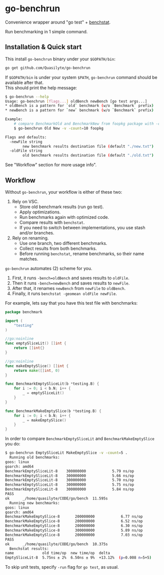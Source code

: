 # go-benchrun

Convenience wrapper around "go test" + [benchstat](https://godoc.org/golang.org/x/perf/cmd/benchstat).

Run benchmarking in 1 simple command.

## Installation & Quick start

This install `go-benchrun` binary under your `$GOPATH/bin`:

```bash
go get github.com/Quasilyte/go-benchrun
```

If `$GOPATH/bin` is under your system `$PATH`, `go-benchrun` command should be available after that.<br>
This should print the help message:

```bash
$ go-benchrun --help
Usage: go-benchrun [flags...] oldBench newBench [go test args...]
* oldBench is a pattern for `old` benchmark (w/o `Benchmark` prefix)
* newBench is a pattern for `new` benchmark (w/o `Benchmark` prefix)

Example:
	# compare BenchmarkOld and BenchmarkNew from foopkg package with -count=10
	$ go-benchrun Old New -v -count=10 foopkg

Flags and defaults:
  -newFile string
    	new benchmark results destination file (default "./new.txt")
  -oldFile string
    	old benchmark results destination file (default "./old.txt")
```

See "Workflow" section for more usage info".

## Workflow

Without `go-benchrun`, your workflow is either of these two:

1. Rely on VSC.
	* Store old benchmark results (run go test).
	* Apply optimizations.
	* Run benchmarks again with optimized code.
	* Compare results with `benchstat`.
	* If you need to switch between implementations, you use stash and/or branches.
2. Rely on renaming.
	* Use one branch, two different benchmarks.
	* Collect results from both benchmarks.
	* Before running `benchstat`, rename benchmarks, so their name matches.
	
`go-benchrun` automates (2) scheme for you.

1. First, it runs `-bench=oldBench` and saves results to `oldFile`.
2. Then it runs `-bench=newBench` and saves results to `newFile`.
3. After that, it renames `newBench` from `newFile` to `oldBench`.
4. Finally, it runs `benchstat -geomean oldFile newFile`.

For example, lets say that you have this test file with benchmarks:

```go
package benchmark

import (
	"testing"
)

//go:noinline
func emptySliceLit() []int {
	return []int{}
}

//go:noinline
func makeEmptySlice() []int {
	return make([]int, 0)
}

func BenchmarkEmptySliceLit(b *testing.B) {
	for i := 0; i < b.N; i++ {
		_ = emptySliceLit()
	}
}

func BenchmarkMakeEmptySlice(b *testing.B) {
	for i := 0; i < b.N; i++ {
		_ = makeEmptySlice()
	}
}
```

In order to compare `BenchmarkEmptySliceLit` and `BenchmarkMakeEmptySlice` you do:

```bash
$ go-benchrun EmptySliceLit MakeEmptySlice -v -count=5 .
  Running old benchmarks:
goos: linux
goarch: amd64
BenchmarkEmptySliceLit-8   	300000000	         5.79 ns/op
BenchmarkEmptySliceLit-8   	300000000	         5.66 ns/op
BenchmarkEmptySliceLit-8   	300000000	         5.70 ns/op
BenchmarkEmptySliceLit-8   	300000000	         5.75 ns/op
BenchmarkEmptySliceLit-8   	300000000	         5.84 ns/op
PASS
ok  	_/home/quasilyte/CODE/go/bench	11.595s
  Running new benchmarks:
goos: linux
goarch: amd64
BenchmarkMakeEmptySlice-8   	200000000	         6.77 ns/op
BenchmarkMakeEmptySlice-8   	200000000	         6.52 ns/op
BenchmarkMakeEmptySlice-8   	200000000	         6.30 ns/op
BenchmarkMakeEmptySlice-8   	300000000	         5.89 ns/op
BenchmarkMakeEmptySlice-8   	200000000	         7.03 ns/op
PASS
ok  	_/home/quasilyte/CODE/go/bench	10.375s
  Benchstat results:
name             old time/op  new time/op  delta
EmptySliceLit-8  5.75ns ± 2%  6.50ns ± 9%  +13.12%  (p=0.008 n=5+5)
```

To skip unit tests, specify `-run` flag for `go test`, as usual.
